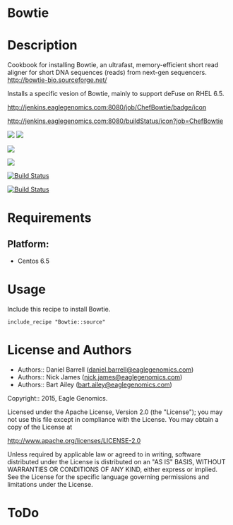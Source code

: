 # Bowtie

Description
===========

Cookbook for installing Bowtie, an ultrafast, memory-efficient short read aligner for short DNA sequences (reads) from next-gen sequencers. http://bowtie-bio.sourceforge.net/

Installs a specific vesion of Bowtie, mainly to support deFuse on RHEL 6.5.

http://jenkins.eaglegenomics.com:8080/job/ChefBowtie/badge/icon

http://jenkins.eaglegenomics.com:8080/buildStatus/icon?job=ChefBowtie

<img src='http://jenkins.eaglegenomics.com:8080/job/ChefBowtie/badge/icon'>
<img src='http://jenkins.eaglegenomics.com:8080/buildStatus/icon?job=ChefBowtie'>

<a href='http://jenkins.eaglegenomics.com:8080/job/ChefBowtie'><img src='http://jenkins.eaglegenomics.com:8080/job/ChefBowtie/badge/icon'></a>

<a href='http://jenkins.eaglegenomics.com:8080/job/ChefBowtie'><img src='http://jenkins.eaglegenomics.com:8080/buildStatus/icon?job=ChefBowtie'></a>

[![Build Status](http://jenkins.eaglegenomics.com:8080/job/ChefBowtie/badge/icon)](http://jenkins.eaglegenomics.com:8080/job/ChefBowtie)

[![Build Status](http://jenkins.eaglegenomics.com:8080/buildStatus/icon?job=ChefBowtie)](http://jenkins.eaglegenomics.com:8080/job/ChefBowtie)

Requirements
============

## Platform:

* Centos 6.5


Usage
=====

Include this recipe to install Bowtie.

    include_recipe "Bowtie::source"
    
    
License and Authors
===================

* Authors:: Daniel Barrell (<daniel.barrell@eaglegenomics.com>)
* Authors:: Nick James (<nick.james@eaglegenomics.com>)
* Authors:: Bart Ailey (<bart.ailey@eaglegenomics.com>)

Copyright:: 2015, Eagle Genomics.
    
Licensed under the Apache License, Version 2.0 (the "License");
you may not use this file except in compliance with the License.
You may obtain a copy of the License at

http://www.apache.org/licenses/LICENSE-2.0

Unless required by applicable law or agreed to in writing, software
distributed under the License is distributed on an "AS IS" BASIS,
WITHOUT WARRANTIES OR CONDITIONS OF ANY KIND, either express or implied.
See the License for the specific language governing permissions and
limitations under the License.
    
ToDo
====
